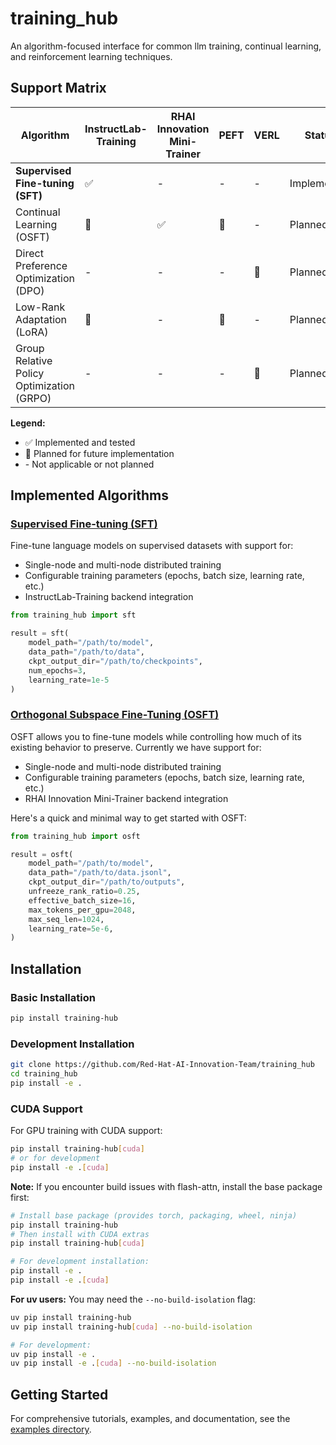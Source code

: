 # training_hub
An algorithm-focused interface for common llm training, continual learning, and reinforcement learning techniques.

## Support Matrix

| Algorithm | InstructLab-Training | RHAI Innovation Mini-Trainer | PEFT | VERL | Status |
|-----------|---------------------|---------------|------|------|--------|
| **Supervised Fine-tuning (SFT)** | ✅ | - | - | - | Implemented |
| Continual Learning (OSFT) | 🔄 | ✅ | 🔄 | - | Planned |
| Direct Preference Optimization (DPO) | - | - | - | 🔄 | Planned |
| Low-Rank Adaptation (LoRA) | 🔄 | - | 🔄 | - | Planned |
| Group Relative Policy Optimization (GRPO) | - | - | - | 🔄 | Planned |

**Legend:**
- ✅ Implemented and tested
- 🔄 Planned for future implementation  
- \- Not applicable or not planned

## Implemented Algorithms

### [Supervised Fine-tuning (SFT)](examples/docs/sft_usage.md)

Fine-tune language models on supervised datasets with support for:
- Single-node and multi-node distributed training
- Configurable training parameters (epochs, batch size, learning rate, etc.)
- InstructLab-Training backend integration

```python
from training_hub import sft

result = sft(
    model_path="/path/to/model",
    data_path="/path/to/data",
    ckpt_output_dir="/path/to/checkpoints",
    num_epochs=3,
    learning_rate=1e-5
)
```

### [Orthogonal Subspace Fine-Tuning (OSFT)](examples/docs/osft_usage.md)

OSFT allows you to fine-tune models while controlling how much of its
existing behavior to preserve. Currently we have support for:

- Single-node and multi-node distributed training
- Configurable training parameters (epochs, batch size, learning rate, etc.)
- RHAI Innovation Mini-Trainer backend integration

Here's a quick and minimal way to get started with OSFT:

```python
from training_hub import osft

result = osft(
    model_path="/path/to/model",
    data_path="/path/to/data.jsonl", 
    ckpt_output_dir="/path/to/outputs",
    unfreeze_rank_ratio=0.25,
    effective_batch_size=16,
    max_tokens_per_gpu=2048,
    max_seq_len=1024,
    learning_rate=5e-6,
)
```

## Installation

### Basic Installation
```bash
pip install training-hub
```

### Development Installation
```bash
git clone https://github.com/Red-Hat-AI-Innovation-Team/training_hub
cd training_hub
pip install -e .
```

### CUDA Support
For GPU training with CUDA support:
```bash
pip install training-hub[cuda]
# or for development
pip install -e .[cuda]
```

**Note:** If you encounter build issues with flash-attn, install the base package first:
```bash
# Install base package (provides torch, packaging, wheel, ninja)
pip install training-hub
# Then install with CUDA extras
pip install training-hub[cuda]

# For development installation:
pip install -e .
pip install -e .[cuda]
```

**For uv users:** You may need the `--no-build-isolation` flag:
```bash
uv pip install training-hub
uv pip install training-hub[cuda] --no-build-isolation

# For development:
uv pip install -e .
uv pip install -e .[cuda] --no-build-isolation
```

## Getting Started

For comprehensive tutorials, examples, and documentation, see the [examples directory](examples/).
